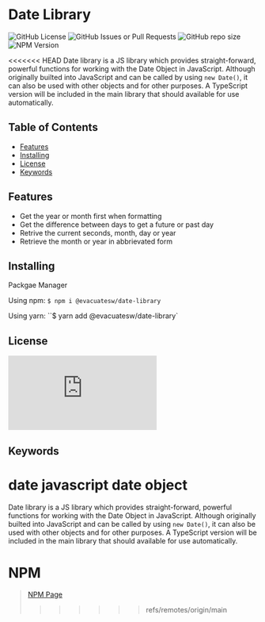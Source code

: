 # Date Library
![GitHub License](https://img.shields.io/badge/license-MIT-blue)
![GitHub Issues or Pull Requests](https://img.shields.io/github/issues/el634dev/date-library)
![GitHub repo size](https://img.shields.io/github/repo-size/el634dev/date-library)
![NPM Version](https://img.shields.io/npm/v/date-library)

<<<<<<< HEAD
Date library is a JS library which provides straight-forward, powerful functions for working with the Date Object in JavaScript. Although originally builted into JavaScript and can be called by using `new Date()`, it can also be used with other objects and for other purposes. A TypeScript version will be included in the main library that should available for use automatically.

<!-- Table of Contents -->
## Table of Contents
* [Features](#features)
* [Installing](#installing)
* [License](#license)
* [Keywords](#keywords)

## Features
- Get the year or month first when formatting
- Get the difference between days to get a future or past day
- Retrive the current seconds, month, day or year
- Retrieve the month or year in abbrievated form

## Installing
Packgae Manager

Using npm:
`$ npm i @evacuatesw/date-library`

Using yarn:
``$ yarn add @evacuatesw/date-library`

## License
![MIT](https://github.com/el634dev/date-library/blob/main/LICENSE.txt)

## Keywords
date javascript date object
=======

Date library is a JS library which provides straight-forward, powerful functions for working with the Date Object in JavaScript. Although originally builted into JavaScript and can be called by using `new Date()`, it can also be used with other objects and for other purposes. A TypeScript version will be included in the main library that should available for use automatically.

# NPM 
> [NPM Page](https://www.npmjs.com/package/@evacuatesw/date-library)
>>>>>>> refs/remotes/origin/main
